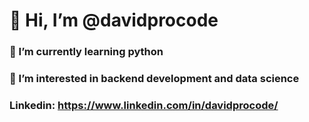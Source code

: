 # 👋 Hi, I’m @davidprocode
### 🌱 I’m currently learning python
### 👀 I’m interested in backend development and data science
### Linkedin: https://www.linkedin.com/in/davidprocode/
